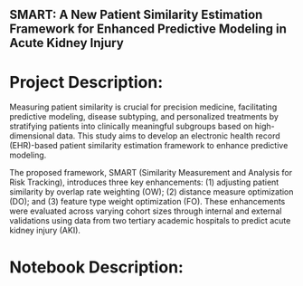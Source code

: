 ## SMART: A New Patient Similarity Estimation Framework for Enhanced Predictive Modeling in Acute Kidney Injury
# Project Description:
Measuring patient similarity is crucial for precision medicine, facilitating predictive modeling, disease subtyping, and personalized treatments by stratifying patients into clinically meaningful subgroups based on high-dimensional data. This study aims to develop an electronic health record (EHR)-based patient similarity estimation framework to enhance predictive modeling.  

The proposed framework, SMART (Similarity Measurement and Analysis for Risk Tracking), introduces three key enhancements: (1) adjusting patient similarity by overlap rate weighting (OW); (2) distance measure optimization (DO); and (3) feature type weight optimization (FO). These enhancements were evaluated across varying cohort sizes through internal and external validations using data from two tertiary academic hospitals to predict acute kidney injury (AKI).

# Notebook Description:
